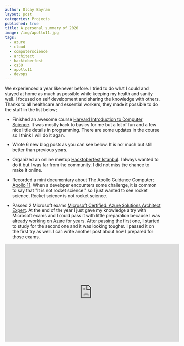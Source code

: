 ```yaml
---
author: Olcay Bayram
layout: post
categories: Projects
published: true
title: A personal summary of 2020
image: /img/apollo11.jpg
tags:
  - azure
  - cloud
  - computerscience
  - architect
  - hacktoberfest
  - cs50
  - apollo11
  - devops
---
```


We experienced a year like never before. I tried to do what I could and stayed at home as much as possible while keeping my health and sanity well. I focused on self development and sharing the knowledge with others. Thanks to all healthcare and essential workers, they made it possible to do the stuff in the list below;

* Finished an awesome course [Harvard Introduction to Computer Science](https://cs50.harvard.edu/certificates/181b84e8-4ac7-4c4c-afad-0828eedb1d60). It was mostly back to basics for me but a lot of fun and a few nice little details in programming. There are some updates in the course so I think I will do it again.

* Wrote 6 new blog posts as you can see below. It is not much but still better than previous years.

* Organized an online meetup [Hacktoberfest Istanbul](https://organize.mlh.io/participants/events/5678-hacktoberfest-istanbul). I always wanted to do it but I was far from the community. I did not miss the chance to make it online.

* Recorded a mini documentary about The Apollo Guidance Computer; [Apollo 11](https://www.youtube.com/playlist?list=PL0mZfCNyS3Y-5LWGSVbomcRFnGtq5cYLK). When a developer encounters some challenge, it is common to say that "It is not rocket science." so I just wanted to see rocket science. Rocket science is not rocket science.

* Passed 2 Microsoft exams [Microsoft Certified: Azure Solutions Architect Expert](https://www.youracclaim.com/badges/8635bcff-9ace-46a3-9f81-b25f732e37aa/public_url). At the end of the year I just gave my knowledge a try with Microsoft exams and I could pass it with little preparation because I was already working on Azure for years. After passing the first one, I started to study for the second one and it was looking tougher. I passed it on the first try as well. I can write another post about how I prepared for those exams.

<iframe width="560" height="315" src="https://www.youtube.com/embed/videoseries?list=PL0mZfCNyS3Y-5LWGSVbomcRFnGtq5cYLK" frameborder="0" allow="accelerometer; autoplay; clipboard-write; encrypted-media; gyroscope; picture-in-picture" allowfullscreen></iframe>